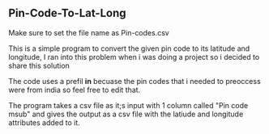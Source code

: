 ## Pin-Code-To-Lat-Long

Make sure to set the file name as Pin-codes.csv

This is a simple program to convert the given pin code to its latitude and longitude,
I ran into this problem when i was doing a project so i decided to share this solution

The code uses a prefil **in** becuase the pin codes that i needed to preoccess were from india so feel free to edit that.

The program takes a csv file as it;s input with 1 column called "Pin code msub" and gives the output as a csv file with the latiude and longitude attributes added to it.
